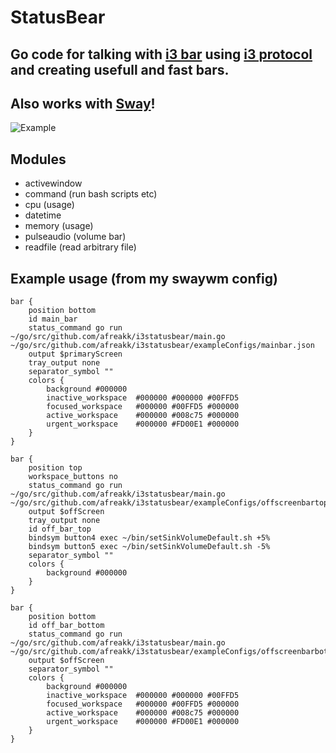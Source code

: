 # StatusBear
## Go code for talking with [i3 bar](https://i3wm.org/i3bar/) using [i3 protocol](https://i3wm.org/docs/i3bar-protocol.html) and creating usefull and fast bars.
## Also works with [Sway](https://swaywm.org/)!

![Example](https://github.com/afreakk/i3statusbear/blob/master/imgs/bars.png "Example bars")

## Modules
- activewindow
- command (run bash scripts etc)
- cpu (usage)
- datetime
- memory (usage)
- pulseaudio (volume bar)
- readfile (read arbitrary file)

## Example usage (from my swaywm config)
```
bar {
	position bottom
	id main_bar
    status_command go run ~/go/src/github.com/afreakk/i3statusbear/main.go ~/go/src/github.com/afreakk/i3statusbear/exampleConfigs/mainbar.json
	output $primaryScreen
	tray_output none
	separator_symbol ""
	colors {
		background #000000
		inactive_workspace	#000000 #000000	#00FFD5
		focused_workspace	#000000 #00FFD5	#000000
		active_workspace	#000000 #008c75	#000000
		urgent_workspace	#000000 #FD00E1	#000000
	}
}

bar {
	position top
	workspace_buttons no
    status_command go run ~/go/src/github.com/afreakk/i3statusbear/main.go ~/go/src/github.com/afreakk/i3statusbear/exampleConfigs/offscreenbartop.json
	output $offScreen
	tray_output none
	id off_bar_top
	bindsym button4 exec ~/bin/setSinkVolumeDefault.sh +5%
	bindsym button5 exec ~/bin/setSinkVolumeDefault.sh -5%
	separator_symbol ""
	colors {
		background #000000
	}
}

bar {
	position bottom
	id off_bar_bottom
	status_command go run ~/go/src/github.com/afreakk/i3statusbear/main.go ~/go/src/github.com/afreakk/i3statusbear/exampleConfigs/offscreenbarbottom.json
	output $offScreen
	separator_symbol ""
	colors {
		background #000000
		inactive_workspace	#000000 #000000	#00FFD5
		focused_workspace	#000000 #00FFD5	#000000
		active_workspace	#000000 #008c75	#000000
		urgent_workspace	#000000 #FD00E1	#000000
	}
}
```
